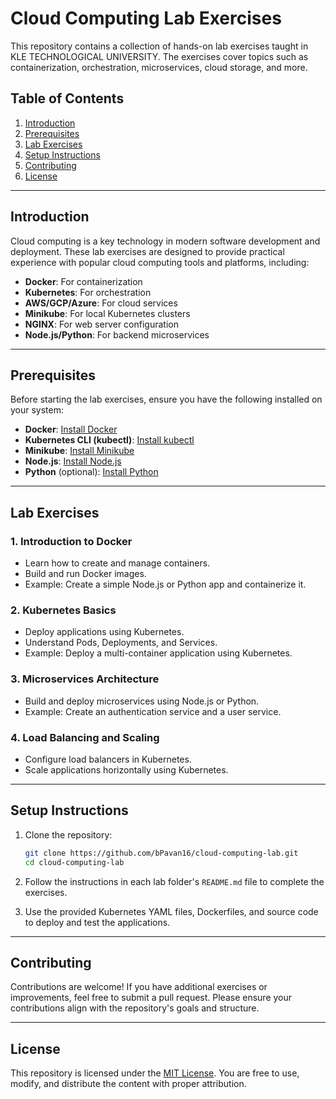 # Cloud Computing Lab Exercises

This repository contains a collection of hands-on lab exercises taught in KLE TECHNOLOGICAL UNIVERSITY. The exercises cover topics such as containerization, orchestration, microservices, cloud storage, and more.

## Table of Contents

1. [Introduction](#introduction)
2. [Prerequisites](#prerequisites)
3. [Lab Exercises](#lab-exercises)
4. [Setup Instructions](#setup-instructions)
5. [Contributing](#contributing)
6. [License](#license)

---

## Introduction

Cloud computing is a key technology in modern software development and deployment. These lab exercises are designed to provide practical experience with popular cloud computing tools and platforms, including:

- **Docker**: For containerization
- **Kubernetes**: For orchestration
- **AWS/GCP/Azure**: For cloud services
- **Minikube**: For local Kubernetes clusters
- **NGINX**: For web server configuration
- **Node.js/Python**: For backend microservices

---

## Prerequisites

Before starting the lab exercises, ensure you have the following installed on your system:

- **Docker**: [Install Docker](https://docs.docker.com/get-docker/)
- **Kubernetes CLI (kubectl)**: [Install kubectl](https://kubernetes.io/docs/tasks/tools/)
- **Minikube**: [Install Minikube](https://minikube.sigs.k8s.io/docs/start/)
- **Node.js**: [Install Node.js](https://nodejs.org/)
- **Python** (optional): [Install Python](https://www.python.org/)

---

## Lab Exercises

### 1. **Introduction to Docker**
   - Learn how to create and manage containers.
   - Build and run Docker images.
   - Example: Create a simple Node.js or Python app and containerize it.

### 2. **Kubernetes Basics**
   - Deploy applications using Kubernetes.
   - Understand Pods, Deployments, and Services.
   - Example: Deploy a multi-container application using Kubernetes.

### 3. **Microservices Architecture**
   - Build and deploy microservices using Node.js or Python.
   - Example: Create an authentication service and a user service.

### 4. **Load Balancing and Scaling**
   - Configure load balancers in Kubernetes.
   - Scale applications horizontally using Kubernetes.

---

## Setup Instructions

1. Clone the repository:
   ```bash
   git clone https://github.com/bPavan16/cloud-computing-lab.git
   cd cloud-computing-lab
   ```

2. Follow the instructions in each lab folder's `README.md` file to complete the exercises.

3. Use the provided Kubernetes YAML files, Dockerfiles, and source code to deploy and test the applications.

---

## Contributing

Contributions are welcome! If you have additional exercises or improvements, feel free to submit a pull request. Please ensure your contributions align with the repository's goals and structure.

---

## License

This repository is licensed under the [MIT License](LICENSE). You are free to use, modify, and distribute the content with proper attribution.
